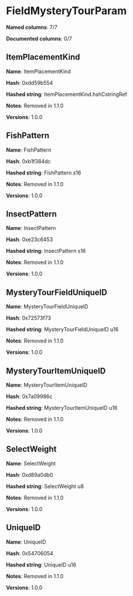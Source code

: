# FieldMysteryTourParam
**Named columns**: 7/7

**Documented columns**: 0/7

## ItemPlacementKind

**Name**: ItemPlacementKind

**Hash**: 0xdd59b554

**Hashed string**: ItemPlacementKind.hshCstringRef

**Notes**: Removed in 1.1.0

**Versions**: 1.0.0

## FishPattern

**Name**: FishPattern

**Hash**: 0xb1f384dc

**Hashed string**: FishPattern s16

**Notes**: Removed in 1.1.0

**Versions**: 1.0.0

## InsectPattern

**Name**: InsectPattern

**Hash**: 0xe23c6453

**Hashed string**: InsectPattern s16

**Notes**: Removed in 1.1.0

**Versions**: 1.0.0

## MysteryTourFieldUniqueID

**Name**: MysteryTourFieldUniqueID

**Hash**: 0x72573f73

**Hashed string**: MysteryTourFieldUniqueID u16

**Notes**: Removed in 1.1.0

**Versions**: 1.0.0

## MysteryTourItemUniqueID

**Name**: MysteryTourItemUniqueID

**Hash**: 0x7a09986c

**Hashed string**: MysteryTourItemUniqueID u16

**Notes**: Removed in 1.1.0

**Versions**: 1.0.0

## SelectWeight

**Name**: SelectWeight

**Hash**: 0xd89a0db0

**Hashed string**: SelectWeight u8

**Notes**: Removed in 1.1.0

**Versions**: 1.0.0

## UniqueID

**Name**: UniqueID

**Hash**: 0x54706054

**Hashed string**: UniqueID u16

**Notes**: Removed in 1.1.0

**Versions**: 1.0.0

